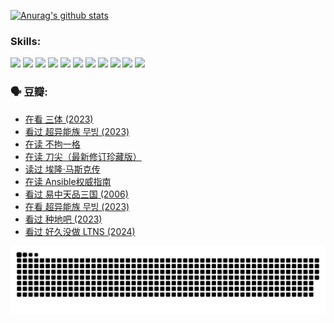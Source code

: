 
[![Anurag's github stats](https://github-readme-stats.vercel.app/api?username=w940853815)](https://github.com/anuraghazra/github-readme-stats)

### Skills:

<code><img height="32" src="https://cdn.jsdelivr.net/npm/simple-icons@v5/icons/python.svg"></code>
<code><img height="32" src="https://cdn.jsdelivr.net/npm/simple-icons@v5/icons/javascript.svg"></code>
<code><img height="32" src="https://cdn.jsdelivr.net/npm/simple-icons@v5/icons/django.svg"></code>
<code><img height="32" src="https://cdn.jsdelivr.net/npm/simple-icons@v5/icons/flask.svg"></code>
<code><img height="32" src="https://cdn.jsdelivr.net/npm/simple-icons@v5/icons/vuetify.svg"></code>
<code><img height="32" src="https://cdn.jsdelivr.net/npm/simple-icons@v5/icons/git.svg"></code>
<code><img height="32" src="https://cdn.jsdelivr.net/npm/simple-icons@v5/icons/docker.svg"></code>
<code><img height="32" src="https://cdn.jsdelivr.net/npm/simple-icons@v5/icons/postgresql.svg"></code>
<code><img height="32" src="https://cdn.jsdelivr.net/npm/simple-icons@v5/icons/elasticsearch.svg"></code>
<code><img height="32" src="https://cdn.jsdelivr.net/npm/simple-icons@v5/icons/macos.svg"></code>
<code><img height="32" src="https://cdn.jsdelivr.net/npm/simple-icons@v5/icons/linux.svg"></code>

### 🗣 豆瓣:

<!-- DOUBAN-ACTIVITIES:START -->
- [在看 三体‎ (2023)](https://www.douban.com/people/136069238/status/4558185093/?_i=11124195)
- [看过 超异能族 무빙‎ (2023)](https://www.douban.com/people/136069238/status/4556824186/?_i=11124195)
- [在读 不拘一格](https://www.douban.com/people/136069238/status/4541712161/?_i=11124195)
- [在读 刀尖（最新修订珍藏版）](https://www.douban.com/people/136069238/status/4541711339/?_i=11124195)
- [读过 埃隆·马斯克传](https://www.douban.com/people/136069238/status/4541710351/?_i=11124195)
- [在读 Ansible权威指南](https://www.douban.com/people/136069238/status/4539151450/?_i=11124195)
- [看过 易中天品三国‎ (2006)](https://www.douban.com/people/136069238/status/4529910812/?_i=11124195)
- [在看 超异能族 무빙‎ (2023)](https://www.douban.com/people/136069238/status/4527291077/?_i=11124195)
- [看过 种地吧‎ (2023)](https://www.douban.com/people/136069238/status/4527289637/?_i=11124195)
- [看过 好久没做 LTNS‎ (2024)](https://www.douban.com/people/136069238/status/4527289515/?_i=11124195)
<!-- DOUBAN-ACTIVITIES:END -->


![Snake animation](https://raw.githubusercontent.com/w940853815/w940853815/output/github-contribution-grid-snake.svg)

<!--
**w940853815/w940853815** is a ✨ _special_ ✨ repository because its `README.md` (this file) appears on your GitHub profile.

Here are some ideas to get you started:

- 🔭 I’m currently working on ...
- 🌱 I’m currently learning ...
- 👯 I’m looking to collaborate on ...
- 🤔 I’m looking for help with ...
- 💬 Ask me about ...
- 📫 How to reach me: ...
- 😄 Pronouns: ...
- ⚡ Fun fact: ...
-->
